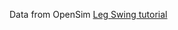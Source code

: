 Data from OpenSim [Leg Swing tutorial](https://simtk-confluence.stanford.edu:8443/display/OpenSim/The+Strength+of+Simulation%3A+Estimating+Leg+Muscle+Forces+in+Stance+and+Swing)
